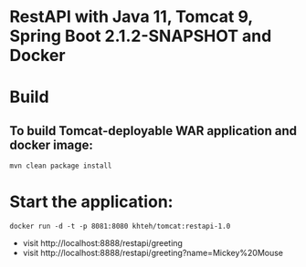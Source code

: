 # RestAPI with Java 11, Tomcat 9, Spring Boot 2.1.2-SNAPSHOT and Docker

# Build
## To build Tomcat-deployable WAR application and docker image:
```mvn clean package install```

# Start the application:
```docker run -d -t -p 8081:8080 khteh/tomcat:restapi-1.0```

* visit http://localhost:8888/restapi/greeting
* visit http://localhost:8888/restapi/greeting?name=Mickey%20Mouse
